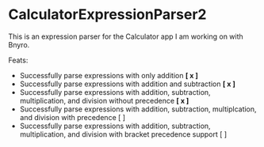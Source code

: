 # CalculatorExpressionParser2

This is an expression parser for the Calculator app I am working on with Bnyro.

Feats:

- Successfully parse expressions with only addition **[ x ]**
- Successfully parse expressions with addition and subtraction **[ x ]**
- Successfully parse expressions with addition, subtraction, multiplication, and division without precedence **[ x ]**
- Successfully parse expressions with addition, subtraction, multiplcation, and division with precedence [ ]
- Successfully parse expressions with addition, subtraction, multiplication, and division with bracket precedence support [ ]
